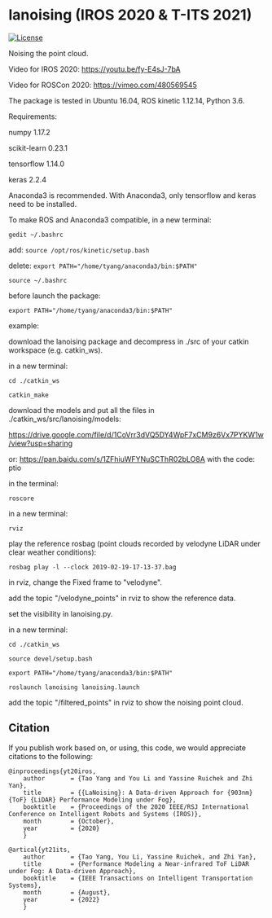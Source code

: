 # lanoising (IROS 2020 & T-ITS 2021)

[![License](https://img.shields.io/badge/License-BSD%203--Clause-gree.svg)](https://opensource.org/licenses/BSD-3-Clause)

Noising the point cloud.

Video for IROS 2020: https://youtu.be/fy-E4sJ-7bA

Video for ROSCon 2020: https://vimeo.com/480569545

The package is tested in Ubuntu 16.04, ROS kinetic 1.12.14, Python 3.6.

Requirements:

numpy 1.17.2

scikit-learn 0.23.1

tensorflow 1.14.0

keras 2.2.4

Anaconda3 is recommended. With Anaconda3, only tensorflow and keras need to be installed.

To make ROS and Anaconda3 compatible, in a new terminal:

`gedit ~/.bashrc`

add: `source /opt/ros/kinetic/setup.bash`

delete: `export PATH="/home/tyang/anaconda3/bin:$PATH"`

`source ~/.bashrc`

before launch the package:

`export PATH="/home/tyang/anaconda3/bin:$PATH"`

example:

download the lanoising package and decompress in ./src of your catkin workspace (e.g. catkin_ws).

in a new terminal:

```
cd ./catkin_ws

catkin_make
```

download the models and put all the files in ./catkin_ws/src/lanoising/models:

https://drive.google.com/file/d/1CoVrr3dVQ5DY4WpF7xCM9z6Vx7PYKW1w/view?usp=sharing

or: https://pan.baidu.com/s/1ZFhiuWFYNuSCThR02bLO8A with the code: ptio

in the terminal:

`roscore`

in a new terminal:

`rviz`

play the reference rosbag (point clouds recorded by velodyne LiDAR under clear weather conditions):

`rosbag play -l --clock 2019-02-19-17-13-37.bag`

in rviz, change the Fixed frame to "velodyne".

add the topic "/velodyne_points" in rviz to show the reference data.

set the visibility in lanoising.py.

in a new terminal:

```
cd ./catkin_ws

source devel/setup.bash

export PATH="/home/tyang/anaconda3/bin:$PATH"

roslaunch lanoising lanoising.launch
```

add the topic "/filtered_points" in rviz to show the noising point cloud.

## Citation
If you publish work based on, or using, this code, we would appreciate citations to the following:

    @inproceedings{yt20iros,
        author       = {Tao Yang and You Li and Yassine Ruichek and Zhi Yan},
        title        = {{LaNoising}: A Data-driven Approach for {903nm} {ToF} {LiDAR} Performance Modeling under Fog},
        booktitle    = {Proceedings of the 2020 IEEE/RSJ International Conference on Intelligent Robots and Systems (IROS)},
        month        = {October},
        year         = {2020}
        }      
    
    @artical{yt21its,
        author       = {Tao Yang, You Li, Yassine Ruichek, and Zhi Yan},
        title        = {Performance Modeling a Near-infrared ToF LiDAR under Fog: A Data-driven Approach},
        booktitle    = {IEEE Transactions on Intelligent Transportation Systems},
        month        = {August},
        year         = {2022}
        }
